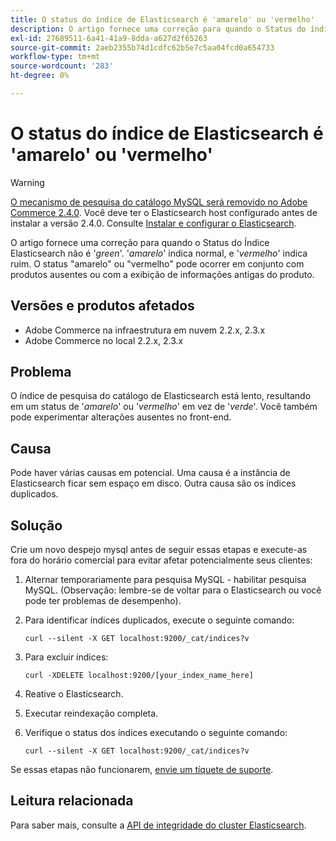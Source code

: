 ```yaml
---
title: O status do índice de Elasticsearch é 'amarelo' ou 'vermelho'
description: O artigo fornece uma correção para quando o Status do índice de Elasticsearch não é '*verde*'. '*amarelo*' indica normal e '*vermelho*' indica ruim. O status "amarelo" ou "vermelho" pode ocorrer em conjunto com produtos ausentes ou com a exibição de informações antigas do produto.
exl-id: 27689511-6a41-41a9-8dda-a627d2f65263
source-git-commit: 2aeb2355b74d1cdfc62b5e7c5aa04fcd0a654733
workflow-type: tm+mt
source-wordcount: '283'
ht-degree: 0%

---
```


# O status do índice de Elasticsearch é &#39;amarelo&#39; ou &#39;vermelho&#39;

>[!WARNING]
>
> [O mecanismo de pesquisa do catálogo MySQL será removido no Adobe Commerce 2.4.0](/help/announcements/adobe-commerce-announcements/mysql-catalog-search-engine-will-be-removed-in-magento-2-4-0.md). Você deve ter o Elasticsearch host configurado antes de instalar a versão 2.4.0. Consulte [Instalar e configurar o Elasticsearch](https://experienceleague.adobe.com/en/docs/commerce-operations/configuration-guide/search/overview-search).

O artigo fornece uma correção para quando o Status do Índice Elasticsearch não é &#39;*green*&#39;. &#39;*amarelo*&#39; indica normal, e &#39;*vermelho*&#39; indica ruim. O status &quot;amarelo&quot; ou &quot;vermelho&quot; pode ocorrer em conjunto com produtos ausentes ou com a exibição de informações antigas do produto.

## Versões e produtos afetados

* Adobe Commerce na infraestrutura em nuvem 2.2.x, 2.3.x
* Adobe Commerce no local 2.2.x, 2.3.x

## Problema

O índice de pesquisa do catálogo de Elasticsearch está lento, resultando em um status de &#39;*amarelo*&#39; ou &#39;*vermelho*&#39; em vez de &#39;*verde*&#39;. Você também pode experimentar alterações ausentes no front-end.

## Causa

Pode haver várias causas em potencial. Uma causa é a instância de Elasticsearch ficar sem espaço em disco. Outra causa são os índices duplicados.

## Solução

Crie um novo despejo mysql antes de seguir essas etapas e execute-as fora do horário comercial para evitar afetar potencialmente seus clientes:

1. Alternar temporariamente para pesquisa MySQL - habilitar pesquisa MySQL. (Observação: lembre-se de voltar para o Elasticsearch ou você pode ter problemas de desempenho).
1. Para identificar índices duplicados, execute o seguinte comando:

   ```
   curl --silent -X GET localhost:9200/_cat/indices?v
   ```

1. Para excluir índices:

   ```
   curl -XDELETE localhost:9200/[your_index_name_here]
   ```

1. Reative o Elasticsearch.
1. Executar reindexação completa.
1. Verifique o status dos índices executando o seguinte comando:

   ```
   curl --silent -X GET localhost:9200/_cat/indices?v
   ```

Se essas etapas não funcionarem, [envie um tíquete de suporte](/help/help-center-guide/help-center/magento-help-center-user-guide.md#submit-ticket).

## Leitura relacionada

Para saber mais, consulte a [API de integridade do cluster Elasticsearch](https://www.elastic.co/guide/en/elasticsearch/reference/current/cluster-health.html).
